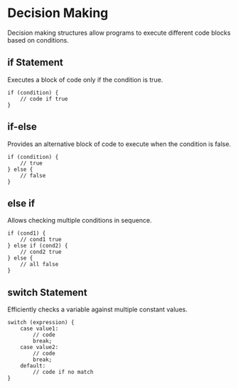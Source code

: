# Decision Making

Decision making structures allow programs to execute different code blocks based on conditions.


## if Statement

Executes a block of code only if the condition is true.

```
if (condition) {
    // code if true
}

```

## if-else

Provides an alternative block of code to execute when the condition is false.

```
if (condition) {
    // true
} else {
    // false
}

```

## else if

Allows checking multiple conditions in sequence.


```
if (cond1) {
    // cond1 true
} else if (cond2) {
    // cond2 true
} else {
    // all false
}
```
## switch Statement

Efficiently checks a variable against multiple constant values.

```
switch (expression) {
    case value1:
        // code
        break;
    case value2:
        // code
        break;
    default:
        // code if no match
}
```